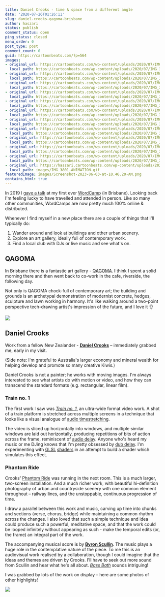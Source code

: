 ```yaml
---
title: Daniel Crooks - time & space from a different angle
date: '2020-07-26T01:26:11'
slug: daniel-crooks-qagoma-brisbane
author: haszari
status: publish
comment_status: open
ping_status: closed
menu_order: 0
post_type: post
comment_count: 0
guid: https://cartoonbeats.com/?p=564
images:
- original_url: https://cartoonbeats.com/wp-content/uploads/2020/07/IMG_3278-1024x768.jpg
  local_path: https://cartoonbeats.com/wp-content/uploads/2020/07/IMG_3278-1024x768.jpg
- original_url: https://cartoonbeats.com/wp-content/uploads/2020/07/IMG_3287-1024x768.jpg
  local_path: https://cartoonbeats.com/wp-content/uploads/2020/07/IMG_3287-1024x768.jpg
- original_url: https://cartoonbeats.com/wp-content/uploads/2020/07/IMG_3292-1024x768.jpg
  local_path: https://cartoonbeats.com/wp-content/uploads/2020/07/IMG_3292-1024x768.jpg
- original_url: https://cartoonbeats.com/wp-content/uploads/2020/07/IMG_3294-1024x768.jpg
  local_path: https://cartoonbeats.com/wp-content/uploads/2020/07/IMG_3294-1024x768.jpg
- original_url: https://cartoonbeats.com/wp-content/uploads/2020/07/IMG_3295-1024x768.jpg
  local_path: https://cartoonbeats.com/wp-content/uploads/2020/07/IMG_3295-1024x768.jpg
- original_url: https://cartoonbeats.com/wp-content/uploads/2020/07/IMG_3755-768x1024.jpg
  local_path: https://cartoonbeats.com/wp-content/uploads/2020/07/IMG_3755-768x1024.jpg
- original_url: https://cartoonbeats.com/wp-content/uploads/2020/07/IMG_3761-1024x768.jpg
  local_path: https://cartoonbeats.com/wp-content/uploads/2020/07/IMG_3761-1024x768.jpg
- original_url: https://cartoonbeats.com/wp-content/uploads/2020/07/IMG_3797-1024x768.jpg
  local_path: https://cartoonbeats.com/wp-content/uploads/2020/07/IMG_3797-1024x768.jpg
- original_url: https://cartoonbeats.com/wp-content/uploads/2020/07/IMG_3334-1024x768.jpg
  local_path: https://cartoonbeats.com/wp-content/uploads/2020/07/IMG_3334-1024x768.jpg
- original_url: https://cartoonbeats.com/wp-content/uploads/2020/07/IMG_3368-1024x768.jpg
  local_path: https://cartoonbeats.com/wp-content/uploads/2020/07/IMG_3368-1024x768.jpg
- original_url: https://cartoonbeats.com/wp-content/uploads/2020/07/IMG_3800-1024x768.jpg
  local_path: https://cartoonbeats.com/wp-content/uploads/2020/07/IMG_3800-1024x768.jpg
- original_url: https://haszari.cartoonbeats.com/wp-content/uploads/2020/07/IMG_3801-ANIMATION.gif
  local_path: images/IMG_3801-ANIMATION.gif
featuredImage: images/Screenshot-2023-06-03-at-10.46.20-AM.png
contains_html: true
---
```


In 2019 I [gave a talk](https://cartoonbeats.com/wordcamp-brisbane-talk-cool-stuff-inside-gutenberg/) at my first ever [WordCamp](https://central.wordcamp.org) (in Brisbane). Looking back I'm feeling lucky to have travelled and attended in person. Like so many other communities, WordCamps are now pretty much 100% online &amp; distributed.

Whenever I find myself in a new place there are a couple of things that I'll typically do:

1. Wander around and look at buildings and other urban scenery.
2. Explore an art gallery, ideally full of contemporary work.
3. Find a local club with DJs or live music and see what's on.

## QAGOMA

In Brisbane there is a fantastic art gallery - [QAGOMA](https://www.qagoma.qld.gov.au). I think I spent a solid morning there and then went back to co-work in the cafe, riverside, the following day.

Not only is QAGOMA chock-full of contemporary art; the building and grounds is an archetypal demonstration of modernist concrete, hedges, sculpture and lawn working in harmony. It's like walking around a two-point perspective tech-drawing artist's impression of the future, and I love it 👌

<!-- wp:gallery {"linkTo":"none","align":"wide"} -->
![](./images/IMG_3278-1024x768.jpg)

<!-- /wp:gallery -->

## Daniel Crooks

Work from a fellow New Zealander - **[Daniel Crooks](http://danielcrooks.com)** – immediately grabbed me, early in my visit.

(Side note: I'm grateful to Australia's larger economy and mineral wealth for helping develop and promote so many creative Kiwis.)

Daniel Crooks is not a painter; he works with moving images. I'm always interested to see what artists do with motion or video, and how they can transcend the standard formats (e.g. rectangular, linear film).

### Train no. 1

The first work I saw was *[Train no. 1](https://www.artgallery.nsw.gov.au/collection/works/342.2005.a-c/)*, an ultra-wide format video work. A shot of a train platform is stretched across multiple screens in a technique that looks like a visual analogue of [audio timestretching](https://en.wikipedia.org/wiki/Audio_time_stretching_and_pitch_scaling).

The video is sliced up horizontally into windows, and multiple similar windows are laid out horizontally, producing repetitions of bits of action across the frame, reminiscent of [audio delay](https://en.wikipedia.org/wiki/Delay_(audio_effect)). Anyone who's heard my music or me DJing knows that I'm pretty obsessed by [dub delay](https://www.soundonsound.com/techniques/dub-mixing). I'm experimenting with [GLSL](https://en.wikipedia.org/wiki/OpenGL_Shading_Language) [shaders](https://thebookofshaders.com) in an attempt to build a shader which simulates this effect.

### Phantom Ride

Crooks' [Phantom Ride](https://www.movingimagecommission.org.au/the-commissions/daniel-crooks-phantom-ride/) was running in the next room. This is a much larger, two-screen installation. And a much richer work, with beautiful hi-definition photography of urban and countryside scenery with one common element throughout – railway lines, and the unstoppable, continuous progression of time.

I draw a parallel between this work and music, carving up time into chunks and sections (verse, chorus, bridge) while maintaining a common rhythm across the changes. I also loved that such a simple technique and idea could produce such a powerful, meditative space, and that the work could be looped infinitely without appearing as such - make the temporal edits (or, the frame) an integral part of the work.

The accompanying musical score is by **[Byron Scullin](http://byronscullin.com)**. The music plays a huge role in the contemplative nature of the piece. To me this is an audiovisual work realised by a collaboration, though I could imagine that the ideas and themes are driven by Crooks. I'll have to seek out more sound from Scullin and hear what he's all about. *[Bass Bath](http://byronscullin.com/bass-bath-1)* sounds intriguing!

I was grabbed by lots of the work on display – here are some photos of other highlights!

<!-- wp:gallery {"linkTo":"none"} -->
![](./images/IMG_3334-1024x768.jpg)

<!-- /wp:gallery -->